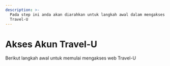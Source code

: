 ```yaml
---
description: >-
  Pada step ini anda akan diarahkan untuk langkah awal dalam mengakses web
  Travel-U
---
```


# Akses Akun Travel-U

Berikut langkah awal untuk memulai mengakses web Travel-U
